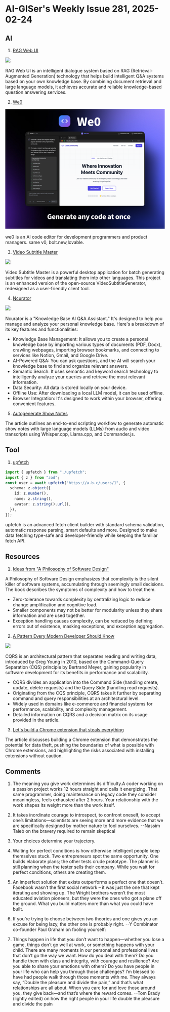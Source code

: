 # AI-GISer's Weekly Issue 281, 2025-02-24

## AI

1. [RAG Web UI](https://github.com/rag-web-ui/rag-web-ui)

![](https://github.com/rag-web-ui/rag-web-ui/raw/main/docs/images/screenshot1.png)

RAG Web UI is an intelligent dialogue system based on RAG (Retrieval-Augmented Generation) technology that helps build intelligent Q&A systems based on your own knowledge base. By combining document retrieval and large language models, it achieves accurate and reliable knowledge-based question answering services.

2. [We0](https://github.com/we0-dev/we0)

![](https://github.com/we0-dev/we0/raw/main/docs/img/image-1.png)

we0 is an AI code editor for development programmers and product managers. same v0, bolt.new,lovable.

3. [Video Subtitle Master](https://github.com/buxuku/video-subtitle-master/blob/main/README_EN.md)

![](https://github.com/buxuku/video-subtitle-master/raw/main/resources/preview-en.png)

Video Subtitle Master is a powerful desktop application for batch generating subtitles for videos and translating them into other languages. This project is an enhanced version of the open-source VideoSubtitleGenerator, redesigned as a user-friendly client tool.

4. [Ncurator](https://www.ncurator.com/en)

![](https://lh3.googleusercontent.com/k-9QRDBVS8xTtTNsim0Pcczx-IJlkFV0Hy-JOkgHnN6ophpZOXdnPtVcGJ-H_klZVhACk3sWM6-gO3zCN_D71zQp=s1280-w1280-h800)

Ncurator is a "Knowledge Base AI Q&A Assistant." It's designed to help you manage and analyze your personal knowledge base. Here's a breakdown of its key features and functionalities:

- Knowledge Base Management: It allows you to create a personal knowledge base by importing various types of documents (PDF, Docx), crawling webpages, importing browser bookmarks, and connecting to services like Notion, Gmail, and Google Drive.
- AI-Powered Q&A: You can ask questions, and the AI will search your knowledge base to find and organize relevant answers.
- Semantic Search: It uses semantic and keyword search technology to intelligently analyze your queries and retrieve the most relevant information.
- Data Security: All data is stored locally on your device.
- Offline Use: After downloading a local LLM model, it can be used offline.
- Browser Integration: It's designed to work within your browser, offering convenient features.

5. [Autogenerate Show Notes](https://ajcwebdev.com/autogen-shownotes/)

The article outlines an end-to-end scripting workflow to generate automatic show notes with large language models (LLMs) from audio and video transcripts using Whisper.cpp, Llama.cpp, and Commander.js.

## Tool

1. [upfetch](https://github.com/L-Blondy/up-fetch)

```ts
import { upfetch } from "./upfetch";
import { z } from "zod";
const user = await upfetch("https://a.b.c/users/1", {
  schema: z.object({
    id: z.number(),
    name: z.string(),
    avatar: z.string().url(),
  }),
});
```

upfetch is an advanced fetch client builder with standard schema validation, automatic response parsing, smart defaults and more. Designed to make data fetching type-safe and developer-friendly while keeping the familiar fetch API.

## Resources

1. [Ideas from "A Philosophy of Software Design"](https://www.16elt.com/2024/09/25/first-book-of-byte-sized-tech/index.html)

A Philosophy of Software Design emphasizes that complexity is the silent killer of software systems, accumulating through seemingly small decisions. The book describes the symptoms of complexity and how to treat them.

- Zero-tolerance towards complexity by centralizing logic to reduce change amplification and cognitive load.
- Smaller components may not be better for modularity unless they share information and are used together.
- Exception handling causes complexity, can be reduced by defining errors out of existence, masking exceptions, and exception aggregation.

2. [A Pattern Every Modern Developer Should Know](https://blog.bytebytego.com/p/a-pattern-every-modern-developer)

![](https://substackcdn.com/image/fetch/w_1272,c_limit,f_webp,q_auto:good,fl_progressive:steep/https%3A%2F%2Fsubstack-post-media.s3.amazonaws.com%2Fpublic%2Fimages%2Ffdc0d3d5-8453-4920-ab8a-c31032216a84_1460x1600.png)

CQRS is an architectural pattern that separates reading and writing data, introduced by Greg Young in 2010, based on the Command-Query Separation (CQS) principle by Bertrand Meyer, gaining popularity in software development for its benefits in performance and scalability.

- CQRS divides an application into the Command Side (handling create, update, delete requests) and the Query Side (handling read requests).
- Originating from the CQS principle, CQRS takes it further by separating command and query responsibilities at an architectural level.
- Widely used in domains like e-commerce and financial systems for performance, scalability, and complexity management.
- Detailed information on CQRS and a decision matrix on its usage provided in the article.

3. [Let's build a Chrome extension that steals everything](https://mattfrisbie.substack.com/p/spy-chrome-extension)

The article discusses building a Chrome extension that demonstrates the potential for data theft, pushing the boundaries of what is possible with Chrome extensions, and highlighting the risks associated with installing extensions without caution.

## Comments

1. The meaning you give work determines its difficulty.A coder working on a passion project works 12 hours straight and calls it energizing. That same programmer, doing maintenance on legacy code they consider meaningless, feels exhausted after 2 hours. Your relationship with the work shapes its weight more than the work itself.

2. It takes inordinate courage to introspect, to confront oneself, to accept one’s limitations—scientists are seeing more and more evidence that we are specifically designed by mother nature to fool ourselves. --Nassim Taleb on the bravery required to remain skeptical

3. Your choices determine your trajectory.

4. Waiting for perfect conditions is how otherwise intelligent people keep themselves stuck. Two entrepreneurs spot the same opportunity. One builds elaborate plans; the other tests crude prototype. The planner is still planning when the tester sells their company. While you wait for perfect conditions, others are creating them.

5. An imperfect solution that exists outperforms a perfect one that doesn’t. Facebook wasn’t the first social network – it was just the one that kept iterating and showing up. The Wright brothers weren’t the most educated aviation pioneers, but they were the ones who got a plane off the ground. What you build matters more than what you could have built.

6. If you’re trying to choose between two theories and one gives you an excuse for being lazy, the other one is probably right. --Y Combinator co-founder Paul Graham on fooling yourself:

7. Things happen in life that you don’t want to happen—whether you lose a game, things don’t go well at work, or something happens with your child. There are many moments in our personal and professional lives that don’t go the way we want. How do you deal with them? Do you handle them with class and integrity, with courage and resilience? Are you able to share your emotions with others? Do you have people in your life who can help you through those challenges? I’m blessed to have had people walk through those moments with me. They always say, “Double the pleasure and divide the pain,” and that’s what relationships are all about. When you care for and love those around you, they give back—and that’s where the reward comes. --Tom Brady (lightly edited) on how the right people in your life double the pleasure and divide the pain
